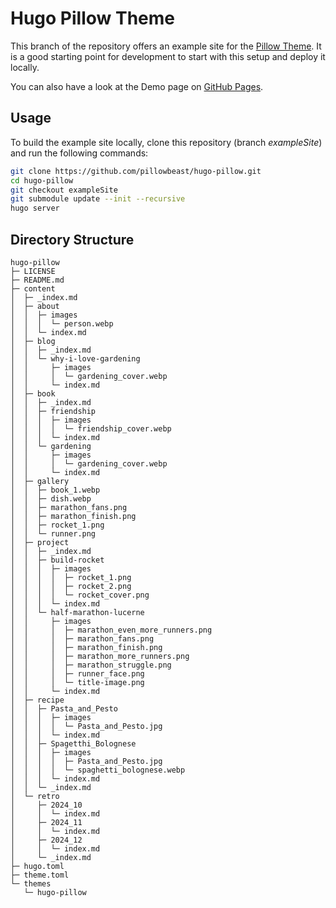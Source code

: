 # Hugo Pillow Theme

This branch of the repository offers an example site for the [Pillow Theme](https://github.com/pillowbeast/hugo-pillow/tree/main). It is a good starting point for development to start with this setup and deploy it locally.

You can also have a look at the Demo page on [GitHub Pages](https://pillowbeast.github.io/hugo-pillow/).

## Usage

To build the example site locally, clone this repository (branch *exampleSite*) and run the following commands:

```bash
git clone https://github.com/pillowbeast/hugo-pillow.git
cd hugo-pillow
git checkout exampleSite
git submodule update --init --recursive
hugo server
```

## Directory Structure

```
hugo-pillow
├─ LICENSE
├─ README.md
├─ content
│  ├─ _index.md
│  ├─ about
│  │  ├─ images
│  │  │  └─ person.webp
│  │  └─ index.md
│  ├─ blog
│  │  ├─ _index.md
│  │  └─ why-i-love-gardening
│  │     ├─ images
│  │     │  └─ gardening_cover.webp
│  │     └─ index.md
│  ├─ book
│  │  ├─ _index.md
│  │  ├─ friendship
│  │  │  ├─ images
│  │  │  │  └─ friendship_cover.webp
│  │  │  └─ index.md
│  │  └─ gardening
│  │     ├─ images
│  │     │  └─ gardening_cover.webp
│  │     └─ index.md
│  ├─ gallery
│  │  ├─ book_1.webp
│  │  ├─ dish.webp
│  │  ├─ marathon_fans.png
│  │  ├─ marathon_finish.png
│  │  ├─ rocket_1.png
│  │  └─ runner.png
│  ├─ project
│  │  ├─ _index.md
│  │  ├─ build-rocket
│  │  │  ├─ images
│  │  │  │  ├─ rocket_1.png
│  │  │  │  ├─ rocket_2.png
│  │  │  │  └─ rocket_cover.png
│  │  │  └─ index.md
│  │  └─ half-marathon-lucerne
│  │     ├─ images
│  │     │  ├─ marathon_even_more_runners.png
│  │     │  ├─ marathon_fans.png
│  │     │  ├─ marathon_finish.png
│  │     │  ├─ marathon_more_runners.png
│  │     │  ├─ marathon_struggle.png
│  │     │  ├─ runner_face.png
│  │     │  └─ title-image.png
│  │     └─ index.md
│  ├─ recipe
│  │  ├─ Pasta_and_Pesto
│  │  │  ├─ images
│  │  │  │  └─ Pasta_and_Pesto.jpg
│  │  │  └─ index.md
│  │  ├─ Spagetthi_Bolognese
│  │  │  ├─ images
│  │  │  │  ├─ Pasta_and_Pesto.jpg
│  │  │  │  └─ spaghetti_bolognese.webp
│  │  │  └─ index.md
│  │  └─ _index.md
│  └─ retro
│     ├─ 2024_10
│     │  └─ index.md
│     ├─ 2024_11
│     │  └─ index.md
│     ├─ 2024_12
│     │  └─ index.md
│     └─ _index.md
├─ hugo.toml
├─ theme.toml
└─ themes
   └─ hugo-pillow
```